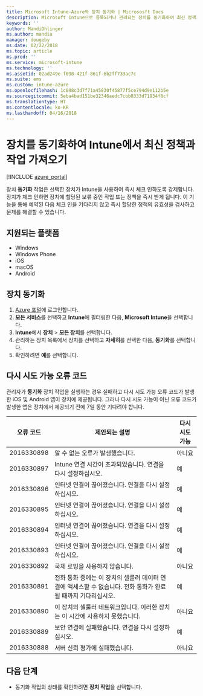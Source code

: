 ```yaml
---
title: Microsoft Intune-Azure와 장치 동기화 | Micrososft Docs
description: Microsoft Intune으로 등록되거나 관리되는 장치를 동기화하여 최신 정책과 작업을 가져옵니다. Azure Portal을 사용하여 동기화하는 단계를 포함하고 다시 시도할 수 있는 오류 코드를 나열합니다.
keywords: ''
author: MandiOhlinger
ms.author: mandia
manager: dougeby
ms.date: 02/22/2018
ms.topic: article
ms.prod: ''
ms.service: microsoft-intune
ms.technology: ''
ms.assetid: 02ad249e-f098-421f-861f-6b2ff733ac7c
ms.suite: ems
ms.custom: intune-azure
ms.openlocfilehash: 1c098c3d7f71a45830f45877f5ce794d9e112b5e
ms.sourcegitcommit: 5eba4bad151be32346aedc7cbb0333d71934f8cf
ms.translationtype: HT
ms.contentlocale: ko-KR
ms.lasthandoff: 04/16/2018
---
```

# <a name="sync-devices-to-get-the-latest-policies-and-actions-with-intune"></a>장치를 동기화하여 Intune에서 최신 정책과 작업 가져오기


[!INCLUDE [azure_portal](./includes/azure_portal.md)]

장치 **동기화** 작업은 선택한 장치가 Intune을 사용하여 즉시 체크 인하도록 강제합니다. 장치가 체크 인하면 장치에 할당된 보류 중인 작업 또는 정책을 즉시 받게 됩니다. 이 기능을 통해 예약된 다음 체크 인을 기다리지 않고 즉시 할당한 정책의 유효성을 검사하고 문제를 해결할 수 있습니다.

## <a name="supported-platforms"></a>지원되는 플랫폼

- Windows
- Windows Phone
- iOS
- macOS
- Android

## <a name="sync-a-device"></a>장치 동기화

1. [Azure 포털](https://portal.azure.com)에 로그인합니다.
2. **모든 서비스**를 선택하고 **Intune**에 필터링한 다음, **Microsoft Intune**을 선택합니다. 
3. **Intune**에서 **장치** > **모든 장치**를 선택합니다.
4. 관리하는 장치 목록에서 장치를 선택하고 **자세히**를 선택한 다음, **동기화**를 선택합니다.
5. 확인하려면 **예**를 선택합니다.


## <a name="retryable-error-codes"></a>다시 시도 가능 오류 코드

관리자가 **동기화** 장치 작업을 실행하는 경우 실패하고 다시 시도 가능 오류 코드가 발생한 iOS 및 Android 앱이 장치에 제공됩니다. 그러나 다시 시도 가능이 아닌 오류 코드가 발생한 앱은 장치에서 제공되기 전에 7일 동안 기다려야 합니다.


| 오류 코드  | 제안되는 설명 | 다시 시도 가능 |
|---|---|---|
| 2016330898 | 알 수 없는 오류가 발생했습니다. | 아니요 |
| 2016330897 | Intune 연결 시간이 초과되었습니다. 연결을 다시 설정하십시오. | 예 |
| 2016330896 | 인터넷 연결이 끊어졌습니다. 연결을 다시 설정하십시오. | 예 |
| 2016330895 | 인터넷 연결이 끊어졌습니다. 연결을 다시 설정하십시오. | 예 |
| 2016330894 | 인터넷 연결이 끊어졌습니다. 연결을 다시 설정하십시오. | 예 |
| 2016330893 | 인터넷 연결이 끊어졌습니다. 연결을 다시 설정하십시오. | 예|
| 2016330892 | 국제 로밍을 사용하지 않습니다. | 아니요|
| 2016330891 | 전화 통화 중에는 이 장치의 셀룰러 데이터 연결에 액세스할 수 없습니다. 전화 통화가 완료될 때까지 기다리십시오. | 예|
| 2016330890 | 이 장치의 셀룰러 네트워크입니다. 이러한 장치는 이 시간에 사용하지 못했습니다. | 아니요|
| 2016330889 | 보안 연결에 실패했습니다. 연결을 다시 설정하십시오. | 예|
| 2016330888 | 서버 신뢰 평가에 실패했습니다. | 아니요|

## <a name="next-steps"></a>다음 단계

- 동기화 작업의 상태를 확인하려면 **장치 작업**을 선택합니다. 
